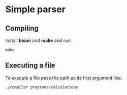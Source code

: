 # Simple parser

## Compiling
Install **bison** and **make** and run:

    make

## Executing a file
To execute a file pass the path as its first argument like:

    ./compiler programs/calculations